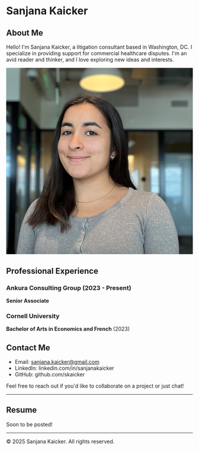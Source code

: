 # Sanjana Kaicker

## About Me

Hello! I'm Sanjana Kaicker, a litigation consultant based in Washington, DC. I specialize in providing support for commercial healthcare disputes. I'm an avid reader and thinker, and I love exploring new ideas and interests.

![Profile Photo](Photo.PNG)

## Professional Experience

### Ankura Consulting Group (2023 - Present)
**Senior Associate**


### Cornell University
**Bachelor of Arts in Economics and French** (2023)


## Contact Me

- Email: sanjana.kaicker@gmail.com
- LinkedIn: linkedin.com/in/sanjanakaicker
- GitHub: github.com/skaicker

Feel free to reach out if you'd like to collaborate on a project or just chat!

---

## Resume

Soon to be posted!

---

© 2025 Sanjana Kaicker. All rights reserved.